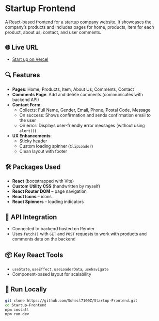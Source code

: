 # Startup Frontend

A React-based frontend for a startup company website. It showcases the company’s products and includes pages for home, products, item for each product, about us, contact, and user comments.

## 🌐 Live URL

- [Start up on Vercel](https://frontend-startup-henna.vercel.app)

## 🔍 Features

- **Pages**: Home, Products, Item, About Us, Comments, Contact
- **Comments Page**: Add and delete comments (communicates with backend API)
- **Contact Form**:
  - Collects: Full Name, Gender, Email, Phone, Postal Code, Message
  - On success: Shows confirmation and sends confirmation email to the user
  - On error: Displays user-friendly error messages (without using `alert()`)
- **UX Enhancements**:
  - Sticky header
  - Custom loading spinner (`ClipLoader`)
  - Clean layout with footer

## 🛠️ Packages Used

- **React** (bootstrapped with Vite)
- **Custom Utility CSS** (handwritten by myself)
- **React Router DOM** – page navigation
- **React Icons** – icons
- **React Spinners** – loading indicators

## 🔌 API Integration

- Connected to backend hosted on Render
- Uses `fetch()` with `GET` and `POST` requests to work with products and comments data on the backend

## 📦 Key React Tools

- `useState`, `useEffect`, `useLoaderData`, `useNavigate`
- Component-based layout for scalability

## 🚀 Run Locally

```bash
git clone https://github.com/Soheil7100Z/Startup-Frontend.git
cd Startup-Frontend
npm install
npm run dev
